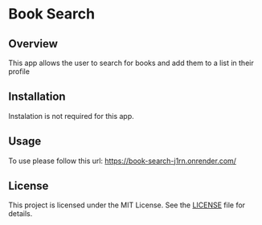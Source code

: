# Book Search

## Overview
 This app allows the user to search for books and add them to a list in their profile


## Installation
Instalation is not required for this app.

## Usage
To use please follow this url: https://book-search-j1rn.onrender.com/

## License
This project is licensed under the MIT License. See the [LICENSE](LICENSE) file for details.

